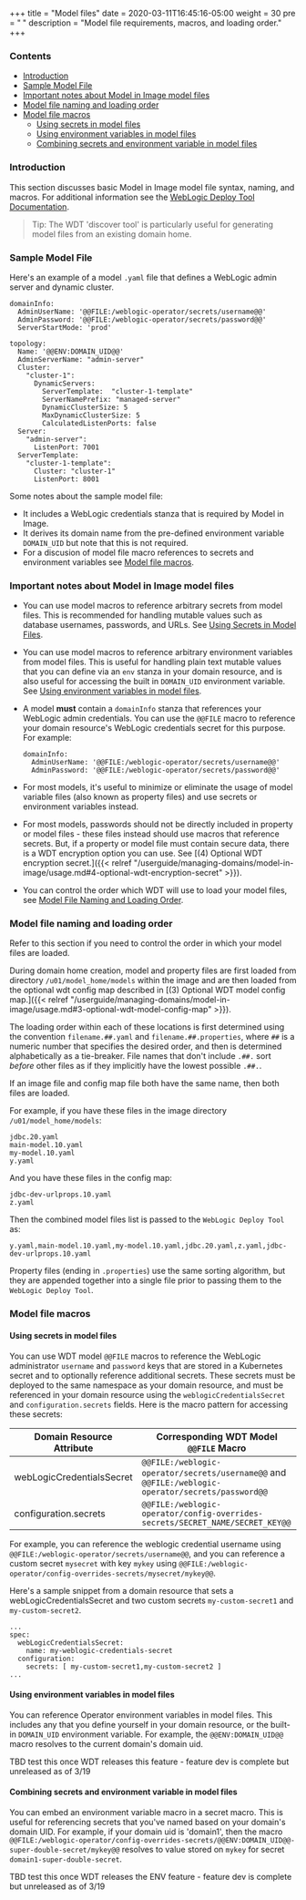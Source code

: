+++
title = "Model files"
date = 2020-03-11T16:45:16-05:00
weight = 30
pre = "<b> </b>"
description = "Model file requirements, macros, and loading order."
+++

### Contents

 - [Introduction](#introduction)
 - [Sample Model File](#sample-model-file)
 - [Important notes about Model in Image model files](#important-notes-about-model-in-image-model-files)
 - [Model file naming and loading order](#model-file-naming-and-loading-order)
 - [Model file macros](#model-file-macros)
   - [Using secrets in model files](#using-secrets-in-model-files)
   - [Using environment variables in model files](#using-environment-variables-in-model-files)
   - [Combining secrets and environment variable in model files](#combining-secrets-and-environment-variable-in-model-files)

### Introduction

This section discusses basic Model in Image model file syntax, naming, and macros. For additional information see the [WebLogic Deploy Tool Documentation](https://github.com/oracle/weblogic-deploy-tooling).

> Tip: The WDT 'discover tool' is particularly useful for generating model files from an existing domain home.

### Sample Model File

Here's an example of a model `.yaml` file that defines a WebLogic admin server and dynamic cluster. 

```
domainInfo:
  AdminUserName: '@@FILE:/weblogic-operator/secrets/username@@'
  AdminPassword: '@@FILE:/weblogic-operator/secrets/password@@'
  ServerStartMode: 'prod'

topology:
  Name: '@@ENV:DOMAIN_UID@@'
  AdminServerName: "admin-server"
  Cluster:
    "cluster-1":
      DynamicServers:
        ServerTemplate:  "cluster-1-template"
        ServerNamePrefix: "managed-server"
        DynamicClusterSize: 5
        MaxDynamicClusterSize: 5
        CalculatedListenPorts: false
  Server:
    "admin-server":
      ListenPort: 7001
  ServerTemplate:
    "cluster-1-template":
      Cluster: "cluster-1"
      ListenPort: 8001
```

Some notes about the sample model file:
 - It includes a WebLogic credentials stanza that is required by Model in Image.
 - It derives its domain name from the pre-defined environment variable `DOMAIN_UID` but note that this is not required.
 - For a discusion of model file macro references to secrets and environment variables see [Model file macros](#model-file-macros).

### Important notes about Model in Image model files

- You can use model macros to reference arbitrary secrets from model files. This is recommended for handling mutable values such as database usernames, passwords, and URLs. See [Using Secrets in Model Files](#using-secrets-in-model-files).

- You can use model macros to reference arbitrary environment variables from model files. This is useful for handling plain text mutable values that you can define via an `env` stanza in your domain resource, and is also useful for accessing the built in `DOMAIN_UID` environment variable. See [Using environment variables in model files](#using-environment-variables-in-model-files).

- A model __must__ contain a `domainInfo` stanza that references your WebLogic admin credentials. You can use the `@@FILE` macro to reference your domain resource's WebLogic credentials secret for this purpose. For example:

    ```
    domainInfo: 
      AdminUserName: '@@FILE:/weblogic-operator/secrets/username@@'
      AdminPassword: '@@FILE:/weblogic-operator/secrets/password@@'
    ```

- For most models, it's useful to minimize or eliminate the usage of model variable files (also known as property files) and use secrets or environment variables instead.

- For most models, passwords should not be directly included in property or model files - these files instead should use macros that reference secrets. But, if a property or model file must contain secure data, there is a WDT encryption option you can use. See [(4) Optional WDT encryption secret.]({{< relref "/userguide/managing-domains/model-in-image/usage.md#4-optional-wdt-encryption-secret" >}}).

- You can control the order which WDT will use to load your model files, see [Model File Naming and Loading Order](#model-file-naming-and-loading-order).

### Model file naming and loading order

Refer to this section if you need to control the order in which your model files are loaded.

During domain home creation, model and property files are first loaded from directory `/u01/model_home/models` within the image and are then loaded from the optional wdt config map described in [(3) Optional WDT model config map.]({{< relref "/userguide/managing-domains/model-in-image/usage.md#3-optional-wdt-model-config-map" >}}). 

The loading order within each of these locations is first determined using the convention `filename.##.yaml` and `filename.##.properties`, where `##` is a numeric number that specifies the desired order, and then is determined alphabetically as a tie-breaker. File names that don't include `.##.` sort _before_ other files as if they implicitly have the lowest possible `.##.`. 

If an image file and config map file both have the same name, then both files are loaded.

For example, if you have these files in the image directory `/u01/model_home/models`:

```
jdbc.20.yaml
main-model.10.yaml
my-model.10.yaml
y.yaml  
```

And you have these files in the config map:

```
jdbc-dev-urlprops.10.yaml
z.yaml
```

Then the combined model files list is passed to the `WebLogic Deploy Tool` as:

```y.yaml,main-model.10.yaml,my-model.10.yaml,jdbc.20.yaml,z.yaml,jdbc-dev-urlprops.10.yaml```

Property files (ending in `.properties`) use the same sorting algorithm, but they are appended together into a single file prior to passing them to the `WebLogic Deploy Tool`.

### Model file macros

#### Using secrets in model files

You can use WDT model `@@FILE` macros to reference the WebLogic administrator `username` and `password` keys that are stored in a Kubernetes secret and to optionally reference additional secrets.  These secrets must be deployed to the same namespace as your domain resource, and must be referenced in your domain resource using the `weblogicCredentialsSecret` and `configuration.secrets` fields. Here is the macro pattern for accessing these secrets:

  |Domain Resource Attribute|Corresponding WDT Model `@@FILE` Macro|
  |---------------------|-------------|
  |webLogicCredentialsSecret|`@@FILE:/weblogic-operator/secrets/username@@` and `@@FILE:/weblogic-operator/secrets/password@@`|
  |configuration.secrets|`@@FILE:/weblogic-operator/config-overrides-secrets/SECRET_NAME/SECRET_KEY@@`|

For example, you can reference the weblogic credential username using `@@FILE:/weblogic-operator/secrets/username@@`, and you can reference a custom secret `mysecret` with key `mykey` using `@@FILE:/weblogic-operator/config-overrides-secrets/mysecret/mykey@@`.

Here's a sample snippet from a domain resource that sets a webLogicCredentialsSecret and two custom secrets `my-custom-secret1` and `my-custom-secret2`.

  ```
  ...
  spec:
    webLogicCredentialsSecret:
      name: my-weblogic-credentials-secret
    configuration:
      secrets: [ my-custom-secret1,my-custom-secret2 ]
  ...
  ```

#### Using environment variables in model files

You can reference Operator environment variables in model files. This includes any that you define yourself in your domain resource, or the built-in `DOMAIN_UID` environment variable.  For example, the `@@ENV:DOMAIN_UID@@` macro resolves to the current domain's domain uid.

TBD test this once WDT releases this feature - feature dev is complete but unreleased as of 3/19

#### Combining secrets and environment variable in model files

You can embed an environment variable macro in a secret macro. This is useful for referencing secrets that you've named based on your domain's domain UID. For example, if your domain uid is 'domain1', then the macro `@@FILE:/weblogic-operator/config-overrides-secrets/@@ENV:DOMAIN_UID@@-super-double-secret/mykey@@` resolves to value stored on `mykey` for secret `domain1-super-double-secret`.

TBD test this once WDT releases the ENV feature - feature dev is complete but unreleased as of 3/19

